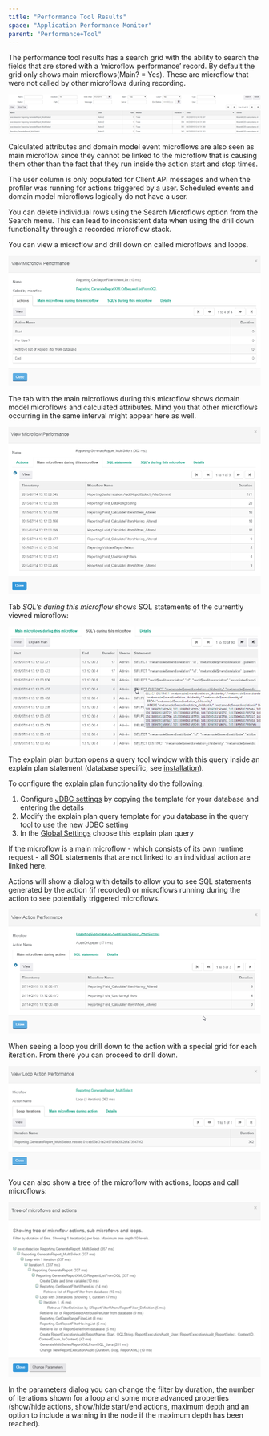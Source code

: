 ```yaml
---
title: "Performance Tool Results"
space: "Application Performance Monitor"
parent: "Performance+Tool"
---
```

The performance tool results has a search grid with the ability to search the fields that are stored with a ‘microflow performance’ record. By default the grid only shows main microflows(Main? = Yes). These are microflow that were not called by other microflows during recording.

 ![](attachments/19956334/20218030.png)

Calculated attributes and domain model event microflows are also seen as main microflow since they cannot be linked to the microflow that is causing them other than the fact that they run inside the action start and stop times.

The user column is only populated for Client API messages and when the profiler was running for actions triggered by a user. Scheduled events and domain model microflows logically do not have a user.

You can delete individual rows using the Search Microflows option from the Search menu. This can lead to inconsistent data when using the drill down functionality through a recorded microflow stack.

You can view a microflow and drill down on called microflows and loops.

 ![](attachments/19956334/20218021.png)

The tab with the main microflows during this microflow shows domain model microflows and calculated attributes. Mind you that other microflows occurring in the same interval might appear here as well.

 ![](attachments/19956334/20218023.png)

Tab _SQL’s during this microflow_ shows SQL statements of the currently viewed microflow:

 ![](attachments/19956334/20218024.png)

The explain plan button opens a query tool window with this query inside an explain plan statement (database specific, see [installation](file:///C:/Users/langea/Documents/Projecten/APM/Internal%20APM%20Doc%20Word%20versions/APM%20Tool%20Manual%20v1.5.7%202016-01-22.docx#_JDBC_Settings)).

To configure the explain plan functionality do the following:

1.  Configure [JDBC settings](file:///C:/Users/langea/Documents/Projecten/APM/Internal%20APM%20Doc%20Word%20versions/APM%20Tool%20Manual%20v1.5.7%202016-01-22.docx#_JDBC_Settings_1) by copying the template for your database and entering the details
2.  Modify the explain plan query template for you database in the query tool to use the new JDBC setting
3.  In the [Global Settings](file:///C:/Users/langea/Documents/Projecten/APM/Internal%20APM%20Doc%20Word%20versions/APM%20Tool%20Manual%20v1.5.7%202016-01-22.docx#_Global_settings) choose this explain plan query

If the microflow is a main microflow - which consists of its own runtime request - all SQL statements that are not linked to an individual action are linked here.

Actions will show a dialog with details to allow you to see SQL statements generated by the action (if recorded) or microflows running during the action to see potentially triggered microflows.

![](attachments/19956334/20218025.png) 

When seeing a loop you drill down to the action with a special grid for each iteration. From there you can proceed to drill down.

 ![](attachments/19956334/20218028.png)

You can also show a tree of the microflow with actions, loops and call microflows:

 ![](attachments/19956334/20218029.png)

In the parameters dialog you can change the filter by duration, the number of iterations shown for a loop and some more advanced properties (show/hide actions, show/hide start/end actions, maximum depth and an option to include a warning in the node if the maximum depth has been reached).
